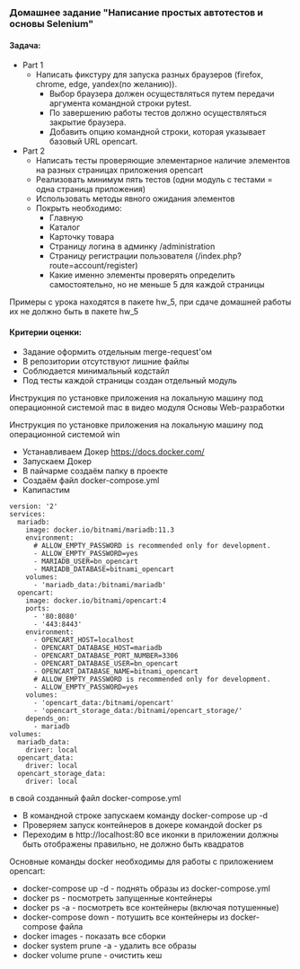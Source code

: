 ### Домашнее задание "Написание простых автотестов и основы Selenium"

#### Задача:

- Part 1
  - Написать фикстуру для запуска разных браузеров (firefox, chrome, edge, yandex(по желанию)).
    - Выбор браузера должен осуществляться путем передачи аргумента командной строки pytest.
    - По завершению работы тестов должно осуществляться закрытие браузера.
    - Добавить опцию командной строки, которая указывает базовый URL opencart.
- Part 2
  - Написать тесты проверяющие элементарное наличие элементов на разных страницах приложения opencart
  - Реализовать минимум пять тестов (одни модуль с тестами = одна страница приложения)
  - Использовать методы явного ожидания элементов
  - Покрыть необходимо:
    - Главную
    - Каталог
    - Карточку товара
    - Страницу логина в админку /administration
    - Страницу регистрации пользователя (/index.php?route=account/register)
    - Какие именно элементы проверять определить самостоятельно, но не меньше 5 для каждой страницы


Примеры с урока находятся в пакете hw_5, при сдаче домашней работы их не должно быть в пакете hw_5

#### Критерии оценки:

- Задание оформить отдельным merge-request'ом
- В репозитории отсутствуют лишние файлы
- Соблюдается минимальный кодстайл
- Под тесты каждой страницы создан отдельный модуль 

Инструкция по установке приложения на локальную машину под операционной системой mac в видео модуля Основы Web-разработки
 
Инструкция по установке приложения на локальную машину под операционной системой win
- Устанавливаем Докер https://docs.docker.com/
- Запускаем Докер
- В пайчарме создаём папку в проекте
- Создаём файл docker-compose.yml
- Капипастим 
```
version: '2'
services:
  mariadb:
    image: docker.io/bitnami/mariadb:11.3
    environment:
      # ALLOW_EMPTY_PASSWORD is recommended only for development.
      - ALLOW_EMPTY_PASSWORD=yes
      - MARIADB_USER=bn_opencart
      - MARIADB_DATABASE=bitnami_opencart
    volumes:
      - 'mariadb_data:/bitnami/mariadb'
  opencart:
    image: docker.io/bitnami/opencart:4
    ports:
      - '80:8080'
      - '443:8443'
    environment:
      - OPENCART_HOST=localhost
      - OPENCART_DATABASE_HOST=mariadb
      - OPENCART_DATABASE_PORT_NUMBER=3306
      - OPENCART_DATABASE_USER=bn_opencart
      - OPENCART_DATABASE_NAME=bitnami_opencart
      # ALLOW_EMPTY_PASSWORD is recommended only for development.
      - ALLOW_EMPTY_PASSWORD=yes
    volumes:
      - 'opencart_data:/bitnami/opencart'
      - 'opencart_storage_data:/bitnami/opencart_storage/'
    depends_on:
      - mariadb
volumes:
  mariadb_data:
    driver: local
  opencart_data:
    driver: local
  opencart_storage_data:
    driver: local
  ```

в свой созданный файл  docker-compose.yml
- В командной строке запускаем команду docker-compose up -d
- Проверяем запуск контейнеров в докере командой docker ps 
- Переходим в http://localhost:80 все иконки в приложении должны быть отображены правильно, не должно быть квадратов

Основные команды docker необходимы для работы с приложением opencart:
- docker-compose up -d - поднять образы из docker-compose.yml
- docker ps - посмотреть запущенные контейнеры
- docker ps -a - посмотреть все контейнеры (включая потушенные)
- docker-compose down - потушить все контейнеры из docker-compose файла
- docker images - показать все сборки
- docker system prune -a - удалить все образы
- docker volume prune - очистить кеш

